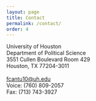 ```yaml
---
layout: page
title: Contact
permalink: /contact/
order: 4
---
```


University of Houston<br>
Department of Political Science<br>
3551 Cullen Boulevard Room 429<br>
Houston, TX 77204-3011<br>
<br>
<a href="mailto:fcantu10@uh.edu">fcantu10@uh.edu</a>
<br>
Voice: (760) 809-2057<br>
Fax: (713) 743-3927<br>
<br>
